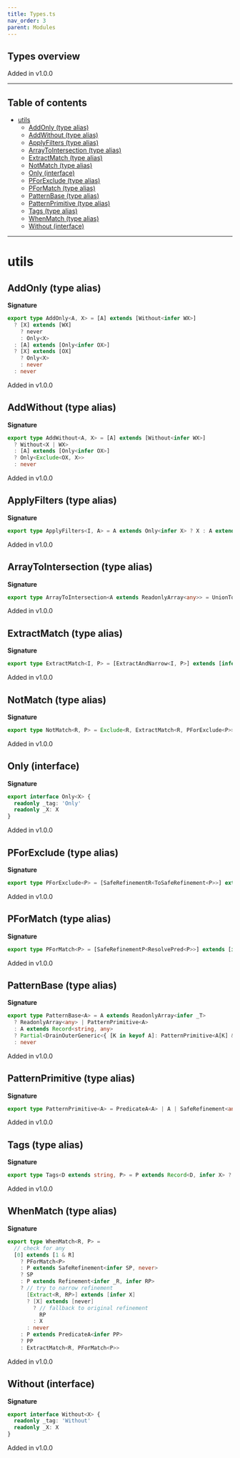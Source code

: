 ```yaml
---
title: Types.ts
nav_order: 3
parent: Modules
---
```


## Types overview

Added in v1.0.0

---

<h2 class="text-delta">Table of contents</h2>

- [utils](#utils)
  - [AddOnly (type alias)](#addonly-type-alias)
  - [AddWithout (type alias)](#addwithout-type-alias)
  - [ApplyFilters (type alias)](#applyfilters-type-alias)
  - [ArrayToIntersection (type alias)](#arraytointersection-type-alias)
  - [ExtractMatch (type alias)](#extractmatch-type-alias)
  - [NotMatch (type alias)](#notmatch-type-alias)
  - [Only (interface)](#only-interface)
  - [PForExclude (type alias)](#pforexclude-type-alias)
  - [PForMatch (type alias)](#pformatch-type-alias)
  - [PatternBase (type alias)](#patternbase-type-alias)
  - [PatternPrimitive (type alias)](#patternprimitive-type-alias)
  - [Tags (type alias)](#tags-type-alias)
  - [WhenMatch (type alias)](#whenmatch-type-alias)
  - [Without (interface)](#without-interface)

---

# utils

## AddOnly (type alias)

**Signature**

```ts
export type AddOnly<A, X> = [A] extends [Without<infer WX>]
  ? [X] extends [WX]
    ? never
    : Only<X>
  : [A] extends [Only<infer OX>]
  ? [X] extends [OX]
    ? Only<X>
    : never
  : never
```

Added in v1.0.0

## AddWithout (type alias)

**Signature**

```ts
export type AddWithout<A, X> = [A] extends [Without<infer WX>]
  ? Without<X | WX>
  : [A] extends [Only<infer OX>]
  ? Only<Exclude<OX, X>>
  : never
```

Added in v1.0.0

## ApplyFilters (type alias)

**Signature**

```ts
export type ApplyFilters<I, A> = A extends Only<infer X> ? X : A extends Without<infer X> ? Exclude<I, X> : never
```

Added in v1.0.0

## ArrayToIntersection (type alias)

**Signature**

```ts
export type ArrayToIntersection<A extends ReadonlyArray<any>> = UnionToIntersection<A[number]>
```

Added in v1.0.0

## ExtractMatch (type alias)

**Signature**

```ts
export type ExtractMatch<I, P> = [ExtractAndNarrow<I, P>] extends [infer EI] ? EI : never
```

Added in v1.0.0

## NotMatch (type alias)

**Signature**

```ts
export type NotMatch<R, P> = Exclude<R, ExtractMatch<R, PForExclude<P>>>
```

Added in v1.0.0

## Only (interface)

**Signature**

```ts
export interface Only<X> {
  readonly _tag: 'Only'
  readonly _X: X
}
```

Added in v1.0.0

## PForExclude (type alias)

**Signature**

```ts
export type PForExclude<P> = [SafeRefinementR<ToSafeRefinement<P>>] extends [infer X] ? X : never
```

Added in v1.0.0

## PForMatch (type alias)

**Signature**

```ts
export type PForMatch<P> = [SafeRefinementP<ResolvePred<P>>] extends [infer X] ? X : never
```

Added in v1.0.0

## PatternBase (type alias)

**Signature**

```ts
export type PatternBase<A> = A extends ReadonlyArray<infer _T>
  ? ReadonlyArray<any> | PatternPrimitive<A>
  : A extends Record<string, any>
  ? Partial<DrainOuterGeneric<{ [K in keyof A]: PatternPrimitive<A[K] & {}> | PatternBase<A[K] & {}> }>>
  : never
```

Added in v1.0.0

## PatternPrimitive (type alias)

**Signature**

```ts
export type PatternPrimitive<A> = PredicateA<A> | A | SafeRefinement<any>
```

Added in v1.0.0

## Tags (type alias)

**Signature**

```ts
export type Tags<D extends string, P> = P extends Record<D, infer X> ? X : never
```

Added in v1.0.0

## WhenMatch (type alias)

**Signature**

```ts
export type WhenMatch<R, P> =
  // check for any
  [0] extends [1 & R]
    ? PForMatch<P>
    : P extends SafeRefinement<infer SP, never>
    ? SP
    : P extends Refinement<infer _R, infer RP>
    ? // try to narrow refinement
      [Extract<R, RP>] extends [infer X]
      ? [X] extends [never]
        ? // fallback to original refinement
          RP
        : X
      : never
    : P extends PredicateA<infer PP>
    ? PP
    : ExtractMatch<R, PForMatch<P>>
```

Added in v1.0.0

## Without (interface)

**Signature**

```ts
export interface Without<X> {
  readonly _tag: 'Without'
  readonly _X: X
}
```

Added in v1.0.0
